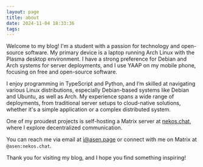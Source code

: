 ```yaml
---
layout: page
title: about
date: 2024-11-04 18:33:36
tags:
---
```


Welcome to my blog! I'm a student with a passion for technology and open-source software. My primary device is a laptop running Arch Linux with the Plasma desktop environment. I have a strong preference for Debian and Arch systems for server deployments, and I use YAAP on my mobile phone, focusing on free and open-source software.

I enjoy programming in TypeScript and Python, and I’m skilled at navigating various Linux distributions, especially Debian-based systems like Debian and Ubuntu, as well as Arch. My experience spans a wide range of deployments, from traditional server setups to cloud-native solutions, whether it's a simple application or a complex distributed system.

One of my proudest projects is self-hosting a Matrix server at [nekos.chat](https://nekos.chat), where I explore decentralized communication.

You can reach me via email at [i@asen.page](mailto:i@asen.page) or connect with me on Matrix at `@asen:nekos.chat`.

Thank you for visiting my blog, and I hope you find something inspiring!
